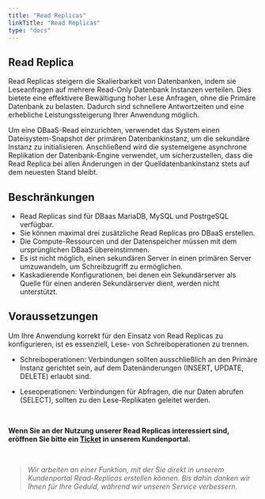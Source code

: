 ```yaml
---
title: "Read Replicas"
linkTitle: "Read Replicas"
type: "docs"
---
```


## Read Replica

Read Replicas steigern die Skalierbarkeit von Datenbanken, indem sie Leseanfragen auf mehrere Read-Only Datenbank Instanzen verteilen. Dies bietete eine effektivere Bewältigung hoher Lese Anfragen, ohne die Primäre Datenbank zu belasten. Dadurch sind schnellere Antwortzeiten und eine erhebliche Leistungssteigerung Ihrer Anwendung möglich.

Um eine DBaaS-Read einzurichten, verwendet das System einen Dateisystem-Snapshot der primären Datenbankinstanz, um die sekundäre Instanz zu initialisieren. Anschließend wird die systemeigene asynchrone Replikation der Datenbank-Engine verwendet, um sicherzustellen, dass die Read Replica bei allen Änderungen in der Quelldatenbankinstanz stets auf dem neuesten Stand bleibt.

## Beschränkungen

- Read Replicas sind für DBaas MariaDB, MySQL und PostrgeSQL verfügbar.  
- Sie können maximal drei zusätzliche Read Replicas pro DBaaS erstellen.
- Die Compute-Ressourcen und der Datenspeicher müssen mit dem ursprünglichen DBaaS übereinstimmen.
- Es ist nicht möglich, einen sekundären Server in einen primären Server umzuwandeln, um Schreibzugriff zu ermöglichen.
- Kaskadierende Konfigurationen, bei denen ein Sekundärserver als Quelle für einen anderen Sekundärserver dient, werden nicht unterstützt.

## Voraussetzungen

Um Ihre Anwendung korrekt für den Einsatz von Read Replicas zu konfigurieren, ist es essenziell, Lese- von Schreiboperationen zu trennen.

- Schreiboperationen: Verbindungen sollten ausschließlich an den Primäre Instanz gerichtet sein, auf dem Datenänderungen (INSERT, UPDATE, DELETE) erlaubt sind.

- Leseoperationen: Verbindungen für Abfragen, die nur Daten abrufen (SELECT), sollten zu den Lese-Replikaten geleitet werden.

<br>

**Wenn Sie an der Nutzung unserer Read Replicas interessiert sind, eröffnen Sie bitte ein [Ticket](https://customerservice.plusserver.com/support/ticket-create) in unserem Kundenportal.**

<br>

>*Wir arbeiten an einer Funktion, mit der Sie direkt in unserem Kundenportal Read-Replicas erstellen können. Bis dahin danken wir Ihnen für Ihre Geduld, während wir unseren Service verbessern.*
